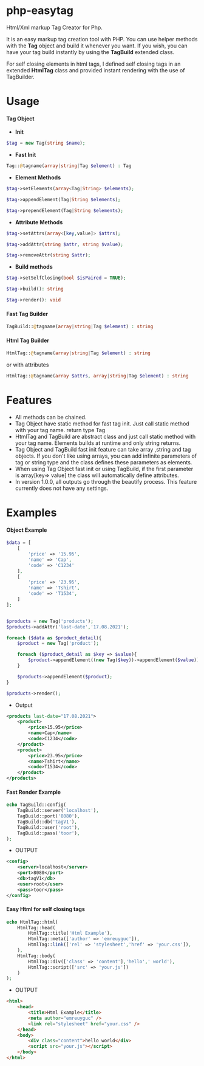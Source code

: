 # php-easytag
Html/Xml markup Tag Creator for Php.  

It is an easy markup tag creation tool with PHP. You can use helper methods with the **Tag** object and build it whenever you want. If you wish, you can have your tag build instantly by using the **TagBuild** extended class.

For self closing elements in html tags, I defined self closing tags in an extended **HtmlTag** class and provided instant rendering with the use of TagBuilder.

# Usage

#### Tag Object

* **Init**
```php 
$tag = new Tag(string $name);
```
* **Fast Init**
```php 
Tag::@tagname(array|string|Tag $element) : Tag
```

* **Element Methods**
```php 
$tag->setElements(array<Tag|String> $elements);
```
```php 
$tag->appendElement(Tag|String $elements);
```
```php 
$tag->prependElement(Tag|String $elements);
```

* **Attribute Methods**
```php 
$tag->setAttrs(array<[key,value]> $attrs);
```
```php 
$tag->addAttr(string $attr, string $value);
```
```php 
$tag->removeAttr(string $attr);
```

* **Build methods**

```php 
$tag->setSelfClosing(bool $isPaired = TRUE);
```
```php 
$tag->build(): string
```
```php 
$tag->render(): void
```




#### Fast Tag Builder
```php 
TagBuild::@tagname(array|string|Tag $element) : string
```
#### Html Tag Builder

```php 
HtmlTag::@tagname(array|string|Tag $element) : string
```
or with attributes

```php 
HtmlTag::@tagname(array $attrs, array|string|Tag $element) : string
```

# Features
* All methods can be chained.
* Tag Object have static method for fast tag init. Just call static method with your tag name. return type Tag
* HtmlTag and TagBuild are abstract class and just call static method with your tag name. Elements builds at runtime and only string returns.
* Tag Object and TagBuild fast init feature can take array ,string and tag objects. If you don't like using arrays, you can add infinite parameters of tag or string type and the class defines these parameters as elements.
* When using Tag Object fast init or using TagBuild, if the first parameter is array[key=> value] the class will automatically define attributes.
* In version 1.0.0, all outputs go through the beautify process. This feature currently does not have any settings.

# Examples

#### Object Example

```php
$data = [
	[
		'price' => '15.95',
		'name' => 'Cap',
		'code' => 'C1234'
	],
	[
		'price' => '23.95',
		'name' => 'Tshirt',
		'code' => 'T1534',
	]
];


$products = new Tag('products');
$products->addAttr('last-date','17.08.2021');

foreach ($data as $product_detail){
	$product = new Tag('product');

	foreach ($product_detail as $key => $value){
		$product->appendElement((new Tag($key))->appendElement($value));
	}

	$products->appendElement($product);
}

$products->render();
```
* Output
``` xml
<products last-date="17.08.2021">
	<product>
		<price>15.95</price>
		<name>Cap</name>
		<code>C1234</code>
	</product>
	<product>
		<price>23.95</price>
		<name>Tshirt</name>
		<code>T1534</code>
	</product>
</products>
```

#### Fast Render Example

``` PHP
echo TagBuild::config(
	TagBuild::server('localhost'),
	TagBuild::port('8080'),
	TagBuild::db('tagV1'),
	TagBuild::user('root'),
	TagBuild::pass('toor'),
);
```
* OUTPUT

```XML
<config>
	<server>localhost</server>
	<port>8080</port>
	<db>tagV1</db>
	<user>root</user>
	<pass>toor</pass>
</config>
```

#### Easy Html for self closing tags

``` PHP
echo HtmlTag::html(
	HtmlTag::head(
		HtmlTag::title('Html Example'),
		HtmlTag::meta(['author' => 'emreuyguc']),
		HtmlTag::link(['rel' => 'stylesheet','href' => 'your.css']),
	),
	HtmlTag::body(
		HtmlTag::div(['class' => 'content'],'hello',' world'),
		HtmlTag::script(['src' => 'your.js'])
	)
);
```

* OUTPUT

``` html
<html>
	<head>
		<title>Html Example</title>
		<meta author="emreuyguc" />
		<link rel="stylesheet" href="your.css" />
	</head>
	<body>
		<div class="content">hello world</div>
		<script src="your.js"></script>
	</body>
</html>
```

